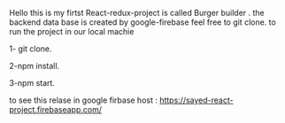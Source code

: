 ﻿Hello
this is my firtst React-redux-project is called Burger builder .
the backend data base is created by google-firebase
feel free to git clone.
to run the project in our local machie
 
1- git clone.


2-npm install.


3-npm start.





to see this relase in google firbase host : https://sayed-react-project.firebaseapp.com/  




